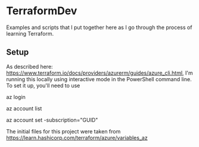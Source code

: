 # TerraformDev

Examples and scripts that I put together here as I go through the process of learning Terraform.

## Setup

As described here: https://www.terraform.io/docs/providers/azurerm/guides/azure_cli.html, I'm running this locally using interactive mode in the PowerShell command line. 
To set it up, you'll need to use

az login

az account list

az account set -subscription="GUID"

The initial files for this project were taken from https://learn.hashicorp.com/terraform/azure/variables_az

